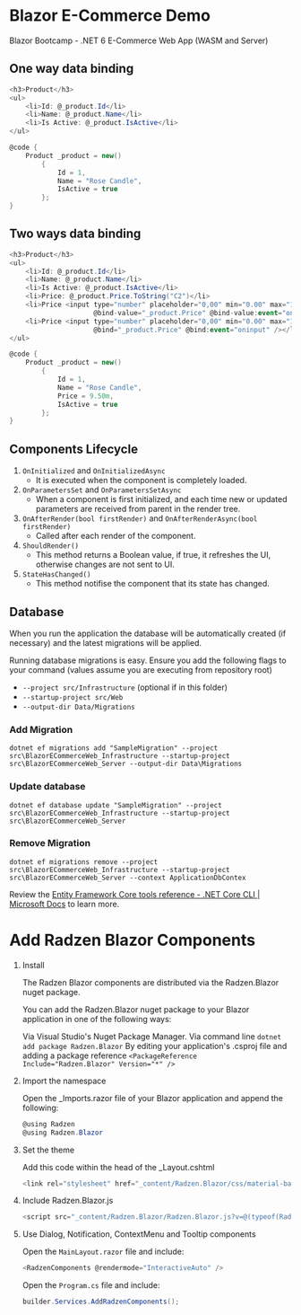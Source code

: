 # Blazor E-Commerce Demo
 Blazor Bootcamp - .NET 6 E-Commerce Web App (WASM and Server)

## One way data binding
```csharp
<h3>Product</h3>
<ul>
    <li>Id: @_product.Id</li>
    <li>Name: @_product.Name</li>
    <li>Is Active: @_product.IsActive</li>
</ul>

@code {
    Product _product = new()
        {
            Id = 1,
            Name = "Rose Candle",
            IsActive = true
        };
}
```

## Two ways data binding

```csharp
<h3>Product</h3>
<ul>
    <li>Id: @_product.Id</li>
    <li>Name: @_product.Name</li>
    <li>Is Active: @_product.IsActive</li>
    <li>Price: @_product.Price.ToString("C2")</li>
    <li>Price <input type="number" placeholder="0,00" min="0.00" max="100" step=".05" 
                     @bind-value="_product.Price" @bind-value:event="oninput /></li>
    <li>Price <input type="number" placeholder="0,00" min="0.00" max="100" step=".05" 
                     @bind="_product.Price" @bind:event="oninput" /></li>
</ul>

@code {
    Product _product = new()
        {
            Id = 1,
            Name = "Rose Candle",
            Price = 9.50m,
            IsActive = true
        };
}
```` 

## Components Lifecycle

1. `OnInitialized` and `OnInitializedAsync`
    - It is executed when the component is completely loaded.
2. `OnParametersSet` and `OnParametersSetAsync`
    - When a component is first initialized, and each time new or updated parameters are received from parent in the render tree.
3. `OnAfterRender(bool firstRender)` and  `OnAfterRenderAsync(bool firstRender)`
    - Called after each render of the component.
4. `ShouldRender()`
    - This method returns a Boolean value, if true, it refreshes the UI, otherwise changes are not sent to UI.
5. `StateHasChanged()`
    - This method notifise the component that its state has changed.
    

## Database

When you run the application the database will be automatically created (if necessary) and the latest migrations will be applied.

Running database migrations is easy. Ensure you add the following flags to your command (values assume you are executing from repository root)

* `--project src/Infrastructure` (optional if in this folder)
* `--startup-project src/Web`
* `--output-dir Data/Migrations`

### Add Migration
`
dotnet ef migrations add "SampleMigration" --project src\BlazorECommerceWeb_Infrastructure --startup-project src\BlazorECommerceWeb_Server --output-dir Data\Migrations
`

 ### Update database
`
dotnet ef database update "SampleMigration" --project src\BlazorECommerceWeb_Infrastructure --startup-project src\BlazorECommerceWeb_Server
`

### Remove Migration
`
dotnet ef migrations remove --project src\BlazorECommerceWeb_Infrastructure --startup-project src\BlazorECommerceWeb_Server --context ApplicationDbContex
`

Review the [Entity Framework Core tools reference - .NET Core CLI | Microsoft Docs](https://learn.microsoft.com/en-us/ef/core/cli/dotnet) to learn more.



# Add Radzen Blazor Components

1. Install

    The Radzen Blazor components are distributed via the Radzen.Blazor nuget package.

    You can add the Radzen.Blazor nuget package to your Blazor application in one of the following ways:

    Via Visual Studio's Nuget Package Manager.
    Via command line `dotnet add package Radzen.Blazor`
    By editing your application's .csproj file and adding a package reference 
    `<PackageReference Include="Radzen.Blazor" Version="*" />`

2. Import the namespace

    Open the _Imports.razor file of your Blazor application and append the following:

    ```csharp
    @using Radzen
    @using Radzen.Blazor
    ```

3. Set the theme

    Add this code within the head of the _Layout.cshtml
    ```csharp
    <link rel="stylesheet" href="_content/Radzen.Blazor/css/material-base.css">
    ```

4. Include Radzen.Blazor.js

    ```csharp
    <script src="_content/Radzen.Blazor/Radzen.Blazor.js?v=@(typeof(Radzen.Colors).Assembly.GetName().Version)"></script>
    ```

5. Use Dialog, Notification, ContextMenu and Tooltip components


    Open the `MainLayout.razor` file and include:

    ```csharp
    <RadzenComponents @rendermode="InteractiveAuto" />
    ```
    
    Open the `Program.cs` file and include: 
    ```csharp
    builder.Services.AddRadzenComponents();
    ```
